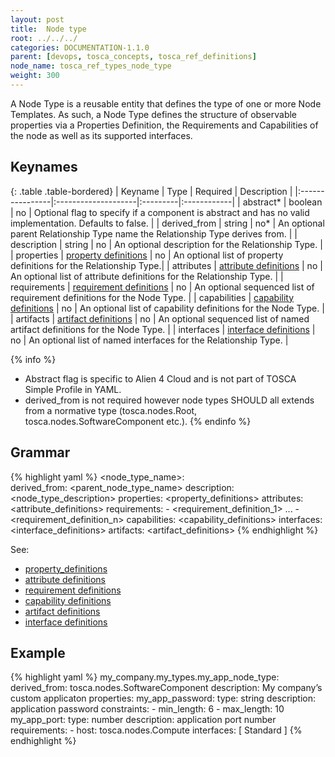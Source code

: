 ```yaml
---
layout: post
title:  Node type
root: ../../../
categories: DOCUMENTATION-1.1.0
parent: [devops, tosca_concepts, tosca_ref_definitions]
node_name: tosca_ref_types_node_type
weight: 300
---
```


A Node Type is a reusable entity that defines the type of one or more Node Templates. As such, a Node Type defines the structure of observable properties via a Properties Definition, the Requirements and Capabilities of the node as well as its supported interfaces.

## Keynames

{: .table .table-bordered}
| Keyname         | Type                | Required | Description |
|:----------------|:--------------------|:---------|:------------|
| abstract*     | boolean | no | Optional flag to specify if a component is abstract and has no valid implementation. Defaults to false. |
| derived_from | string | no* | An optional parent Relationship Type name the Relationship Type derives from. |
| description | string | no | An optional description for the Relationship Type. |
| properties | [property definitions](#/documentation/1.1.0/devops_guide/tosca_grammar/property_definition.html) | no | An optional list of property definitions for the Relationship Type.|
| attributes | [attribute definitions](#/documentation/1.1.0/devops_guide/tosca_grammar/attribute_definition.html) | no | An optional list of attribute definitions for the Relationship Type. |
| requirements | [requirement definitions](#/documentation/1.1.0/devops_guide/tosca_grammar/requirement_definition.html) | no | An optional sequenced list of requirement definitions for the Node Type. |
| capabilities | [capability definitions](#/documentation/1.1.0/devops_guide/tosca_grammar/capability_definition.html) | no | An optional list of capability definitions for the Node Type. |
| artifacts | [artifact definitions](#/documentation/1.1.0/devops_guide/tosca_grammar/artifact_definition.html) | no | An optional sequenced list of named artifact definitions for the Node Type. |
| interfaces | [interface definitions](#/documentation/1.1.0/devops_guide/tosca_grammar/interface_definition.html) | no | An optional list of named interfaces for the Relationship Type. |

{% info %}
 - Abstract flag is specific to Alien 4 Cloud and is not part of TOSCA Simple Profile in YAML.
 - derived_from is not required however node types SHOULD all extends from a normative type (tosca.nodes.Root, tosca.nodes.SoftwareComponent etc.).
{% endinfo %}

## Grammar

{% highlight yaml %}
<node_type_name>:  
  derived_from: <parent_node_type_name>
  description: <node_type_description>
  properties:
    <property_definitions>
  attributes:
    <attribute_definitions>
  requirements:
    - <requirement_definition_1>
    ...
    - <requirement_definition_n>
  capabilities:
    <capability_definitions>
  interfaces:
    <interface_definitions>
  artifacts:
    <artifact_definitions>
{% endhighlight %}

See:

- [property_definitions](#/documentation/1.1.0/devops_guide/tosca_grammar/property_definition.html)
- [attribute definitions](#/documentation/1.1.0/devops_guide/tosca_grammar/attribute_definition.md)
- [requirement definitions](#/documentation/1.1.0/devops_guide/tosca_grammar/requirement_definition.html)
- [capability definitions](#/documentation/1.1.0/devops_guide/tosca_grammar/capability_definition.html)
- [artifact definitions](#/documentation/1.1.0/devops_guide/tosca_grammar/artifact_definition.html)
- [interface definitions](#/documentation/1.1.0/devops_guide/tosca_grammar/interface_definition.md)

## Example

{% highlight yaml %}
my_company.my_types.my_app_node_type:
  derived_from: tosca.nodes.SoftwareComponent
  description: My company’s custom applicaton
  properties:
    my_app_password:
      type: string
      description: application password
      constraints:
      - min_length: 6
      - max_length: 10
  my_app_port:
    type: number
    description: application port number
  requirements:
    - host: tosca.nodes.Compute
  interfaces: [ Standard ]
{% endhighlight %}
